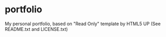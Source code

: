 # portfolio
My personal portfolio, based on "Read Only" template by HTML5 UP (See README.txt and LICENSE.txt)
